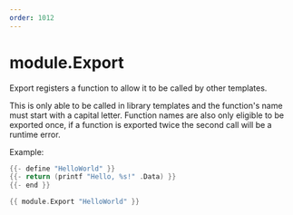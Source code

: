 ```yaml
---
order: 1012
---
```


<!-- Generated by tools/docgen. DO NOT EDIT. -->

# module.Export

Export registers a function to allow it to be called by other templates.

This is only able to be called in library templates and the function's
name must start with a capital letter. Function names are also only
eligible to be exported once, if a function is exported twice the second
call will be a runtime error.

Example:

```go
{{- define "HelloWorld" }}
{{- return (printf "Hello, %s!" .Data) }}
{{- end }}

{{ module.Export "HelloWorld" }}
```
